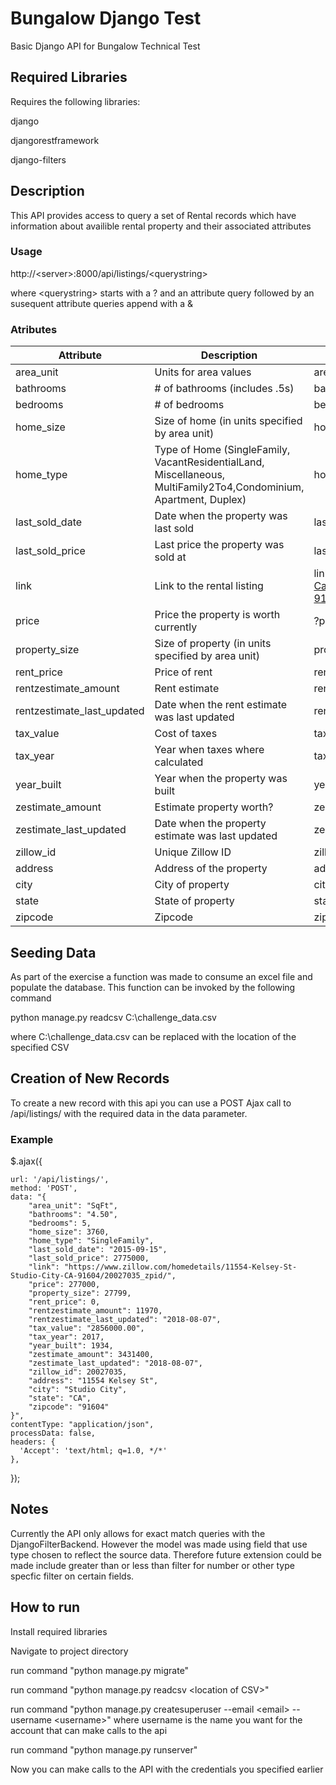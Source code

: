 # Bungalow Django Test
Basic Django API for Bungalow Technical Test
## Required Libraries
Requires the following libraries:

django 

djangorestframework

django-filters

## Description

This API provides access to query a set of Rental records which have information about availible rental property and their associated attributes

### Usage

http://\<server>:8000/api/listings/\<querystring>

where \<querystring> starts with a ? and an attribute query followed by an susequent attribute queries append with a &

### Atributes
| Attribute     | Description   | Sample Query  |
| ------------- |---------------| --------------|
| area_unit     | Units for area values  | area_unit=SqFt |
| bathrooms| # of bathrooms (includes .5s)| bathrooms  |
| bedrooms | # of bedrooms      |  bedrooms=4 |
| home_size | Size of home (in units specified by area unit)    |  home_size=4695 |
| home_type | Type of Home (SingleFamily, VacantResidentialLand, Miscellaneous, MultiFamily2To4,Condominium, Apartment, Duplex)     |home_type=SingleFamily |
| last_sold_date | Date when the property was last sold     | last_sold_date=03/04/2016 |
| last_sold_price | Last price the property was sold at      |    last_sold_price=2450000 |
| link | Link to the rental listing     |   link=https://www.zillow.com/homedetails/3923-Carpenter-Ct-Studio-City-CA-91604/20028217_zpid/ |
| price | Price the property is worth currently     | ?price=739000 |
| property_size | Size of property (in units specified by area unit)     |    property_size=10611 |
| rent_price | Price of rent    |   rent_price=0 |
| rentzestimate_amount | Rent estimate     |    rentzestimate_amount=2850 |
| rentzestimate_last_updated | Date when the rent estimate was last updated    |    rentzestimate_last_updated=08/07/2018|
| tax_value | Cost of taxes     |    tax_value=215083 |
| tax_year | Year when taxes where calculated   |  tax_year=2017 |
| year_built | Year when the property was built    |  year_built=1956|
| zestimate_amount | Estimate property worth?      |   zestimate_amount=709630 |
| zestimate_last_updated |Date when the property estimate was last updated     |     zestimate_last_updated=08/07/2018 |
| zillow_id | Unique Zillow ID     |    zillow_id=19866015 |
| address | Address of the property     |   address=11554%20Kelsey%20St |
| city | City of property     |   city=West%20Hills |
| state | State of property    |  state=CA |
| zipcode | Zipcode     |   zipcode=91307|

## Seeding Data 

As part of the exercise a function was made to consume an excel file and populate the database. This function can be invoked by the following command

python manage.py readcsv C:\challenge_data.csv

where C:\challenge_data.csv can be replaced with the location of the specified CSV

## Creation of New Records

To create a new record with this api you can use a POST Ajax call to /api/listings/ with the required data in the data parameter. 
### Example

$.ajax({

    url: '/api/listings/',
    method: 'POST',
    data: "{
        "area_unit": "SqFt",
        "bathrooms": "4.50",
        "bedrooms": 5,
        "home_size": 3760,
        "home_type": "SingleFamily",
        "last_sold_date": "2015-09-15",
        "last_sold_price": 2775000,
        "link": "https://www.zillow.com/homedetails/11554-Kelsey-St-Studio-City-CA-91604/20027035_zpid/",
        "price": 277000,
        "property_size": 27799,
        "rent_price": 0,
        "rentzestimate_amount": 11970,
        "rentzestimate_last_updated": "2018-08-07",
        "tax_value": "2856000.00",
        "tax_year": 2017,
        "year_built": 1934,
        "zestimate_amount": 3431400,
        "zestimate_last_updated": "2018-08-07",
        "zillow_id": 20027035,
        "address": "11554 Kelsey St",
        "city": "Studio City",
        "state": "CA",
        "zipcode": "91604"
    }",
    contentType: "application/json",
    processData: false,
    headers: {
      'Accept': 'text/html; q=1.0, */*'
    },
  });
 
## Notes

Currently the API only allows for exact match queries with the DjangoFilterBackend. However the model was made using field that use type chosen to reflect the source data. Therefore future extension could be made include greater than or less than filter for number or other type specfic filter on certain fields.

## How to run

Install required libraries

Navigate to project directory

run command "python manage.py migrate" 

run command "python manage.py readcsv \<location of CSV>"
    
run command "python manage.py createsuperuser --email \<email> --username \<username>" where username is the name you want for the account that can make calls to the api
    
run command "python manage.py runserver"
    
Now you can make calls to the API with the credentials you specified earlier
    

